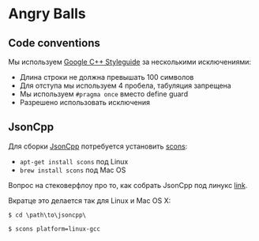 # Angry Balls

## Code conventions
Мы используем [Google C++ Styleguide](http://google-styleguide.googlecode.com/svn/trunk/cppguide.xml
) за несколькими исключениями:

- Длина строки не должна превышать 100 символов 
- Для отступа мы используем 4 пробела, табуляция запрещена
- Мы используем `#pragma once` вместо define guard
- Разрешено использовать исключения

## JsonCpp
Для сборки [JsonCpp](http://jsoncpp.sourceforge.net/) потребуется установить [scons](http://www.scons.org/):

- `apt-get install scons` под Linux
- `brew install scons` под Mac OS

Вопрос на стековерфлоу про то, как собрать JsonCpp под линукс [link](http://stackoverflow.com/questions/4628922/building-jsoncpp-linux-an-instruction-for-us-mere-mortals).

Вкратце это делается так для Linux и Mac OS X:

`$ cd \path\to\jsoncpp\`

`$ scons platform=linux-gcc`
